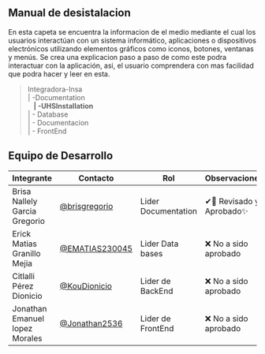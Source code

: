 ## **Manual de desistalacion**

En esta capeta se encuentra la informacion de el medio mediante el cual los usuarios interactúan con un sistema informático, aplicaciones o dispositivos electrónicos utilizando elementos gráficos como iconos, botones, ventanas y menús.
Se crea una explicacion paso a paso de como este podra interactuar con la aplicación, asi, el usuario comprendera con mas facilidad 
que podra hacer y leer en esta.


>Integradora-Insa<br>
>| -Documentation<br>
>&nbsp;&nbsp; **| -UHSInstallation**<br>
>| - Database<br>
>| - Documentacion<br>
>| - FrontEnd

## Equipo de Desarrollo
|Integrante|Contacto|Rol|Observaciones|
|----------|-------|---|-------------|
| Brisa Nallely Garcia Gregorio|[@brisgregorio](https://github.com/Brisgregorio)|Lider Documentation|✔👀 Revisado y Aprobado✨
| Erick Matias Granillo Mejia|[@EMATIAS230045](https://github.com/EMATIAS230045)|Lider Data bases|❌ No a sido aprobado
| Citlalli Pérez Dionicio|[@KouDionicio ](https://github.com/KouDionicio)|Lider de BackEnd|❌ No a sido aprobado
| Jonathan Emanuel lopez Morales|[@Jonathan2536](https://github.com/Jonathan2536)|Lider de FrontEnd|❌ No a sido aprobado
